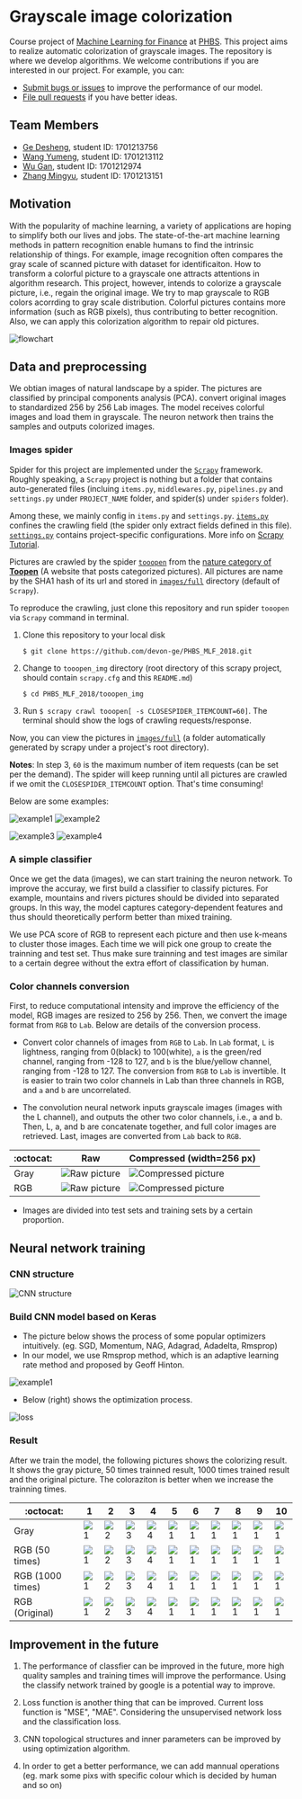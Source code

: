 # Grayscale image colorization

Course project of [Machine Learning for Finance](https://github.com/PHBS/2018.M1.MLF) at [PHBS](http://english.phbs.pku.edu.cn/). This project aims to realize automatic colorization of grayscale images. The
repository is where we develop algorithms. We welcome contributions if you are interested in our
project. For example, you can:

* [Submit bugs or issues](https://github.com/devon-ge/PHBS_MLF_2018/issues) to improve the performance of our model.
* [File pull requests](https://github.com/devon-ge/PHBS_MLF_2018/pulls) if you have better ideas.

## Team Members

* [Ge Desheng](https://github.com/devon-ge), student ID: 1701213756
* [Wang Yumeng](https://github.com/yumengwang123), student ID: 1701213112
* [Wu Gan](https://github.com/SuperWGAaron), student ID: 1701212974
* [Zhang Mingyu](https://github.com/myzhangcn), student ID: 1701213151

## Motivation

With the popularity of machine learning, a variety of applications are hoping to simplify
both our lives and jobs. The state-of-the-art machine learning methods in pattern recognition
enable humans to find the intrinsic relationship of things. For example, image recognition often
compares the gray scale of scanned picture with dataset for identificaiton. How to transform a
colorful picture to a grayscale one attracts attentions in algorithm research. This project, however,
intends to colorize a grayscale picture, i.e., regain the original image. We try to map grayscale to RGB
colors acorrding to gray scale distribution. Colorful pictures contains more
information (such as RGB pixels), thus contributing to better recognition. Also, we can apply this
colorization algorithm to repair old pictures.

![flowchart](test/flowchart.png)

## Data and preprocessing

We obtian images of natural landscape by a spider. The pictures are classified by principal components analysis (PCA). convert original images to standardized 256 by 256 Lab images. The model receives colorful images and load them in grayscale. The neuron network then trains the samples and outputs colorized images.

### Images spider

Spider for this project are implemented under the [`Scrapy`](https://scrapy.org/) framework. Roughly speaking, a `Scrapy` project is nothing but a folder that contains auto-generated files (incluing `items.py`, `middlewares.py`, `pipelines.py` and `settings.py` under `PROJECT_NAME` folder, and spider(s) under `spiders` folder).

Among these, we mainly config in `items.py` and `settings.py`. [`items.py`](tooopen_img/tooopen_img/items.py) confines the crawling field (the spider only extract fields defined in this file). [`settings.py`](tooopen_img/tooopen_img/settings.py) contains project-specific configurations. More info on [Scrapy Tutorial](https://docs.scrapy.org/en/latest/intro/tutorial.html).

Pictures are crawled by the spider [`tooopen`](tooopen_img/tooopen_img/spiders/tooopen.py
) from the [nature category of **Toopen**](http://www.tooopen.com/img/87.aspx) (A website that posts categorized pictures). All pictures are name by the SHA1 hash of its url and stored in [`images/full`](images/full) directory (default of `Scrapy`).

To reproduce the crawling, just clone this repository and run spider `tooopen` via `Scrapy` command in terminal.

1. Clone this repository to your local disk

    `$ git clone https://github.com/devon-ge/PHBS_MLF_2018.git`

2. Change to `tooopen_img` directory (root directory of this scrapy project, should contain `scrapy.cfg` and this `README.md`)

    `$ cd PHBS_MLF_2018/tooopen_img`

3. Run `$ scrapy crawl tooopen[ -s CLOSESPIDER_ITEMCOUNT=60]`. The terminal should show the logs of crawling requests/response.

Now, you can view the pictures in [`images/full`](images/full) (a folder automatically generated by
scrapy under a project's root directory).

**Notes**: In step 3, `60` is the maximum number of item requests (can be set per the demand).
The spider will keep running until all pictures are crawled if we
omit the `CLOSESPIDER_ITEMCOUNT` option. That's time consuming!

Below are some examples:

![example1](images/full/0a3f8ee9153997c651b82989799800d50a462dbd.jpg) ![example2](images/full/fb5f301c86b8e948cdb68a2e273fea24cdb8cdb1.jpg)

![example3](images/full/1d7de482b2f5359371ffd10a551ad07a3d86246b.jpg) ![example4](images/full/2d773493dc2415b631a66adc135e86c88e88fc03.jpg)

### A simple classifier

Once we get the data (images), we can start training the neuron network. To improve the accuray, we first build a classifier to classify pictures. For example, mountains and rivers pictures should be divided into separated groups. In this way, the model captures category-dependent features and thus should theoretically perform better than mixed training.

We use PCA score of RGB to represent each picture and then use k-means to cluster those images. Each time we will pick one group to create the trainning and test set. Thus make sure trainning and test images are similar to a certain degree without the extra effort of classification by human.

### Color channels conversion

First, to reduce computational intensity and improve the efficiency of the model, RGB images are resized to 256 by 256. Then, we convert the image format from `RGB` to `Lab`. Below are details of the conversion process.

* Convert color channels of images from `RGB` to `Lab`. In `Lab` format, `L` is lightness, ranging from 0(black) to 100(white), `a` is the green/red channel, ranging from -128 to 127, and `b` is the blue/yellow channel, ranging from -128 to 127. The conversion from `RGB` to `Lab` is invertible. It is easier to train two color channels in Lab than three channels in RGB, and `a` and `b` are uncorrelated.

* The convolution neural network inputs grayscale images (images with the L channel), and outputs the other two color channels, i.e., a and b. Then, L, a, and b are concatenate together, and full color images are retrieved. Last, images are converted from `Lab` back to `RGB`.

:octocat:|Raw|Compressed (width=256 px)
---|---|---
Gray|![Raw picture](./test/example_Gray.jpg) | ![Compressed picture](./test/com_example_Gray.jpg)
RGB|![Raw picture](./test/example_RGB.jpg) | ![Compressed picture](./test/com_example_RGB.jpg)

* Images are divided into test sets and training sets by a certain proportion.

## Neural network training

### CNN structure

![CNN structure](test/CNN_Structure.png)

### Build CNN model based on Keras

* The picture below shows the process of some popular optimizers intuitively. (eg. SGD, Momentum, NAG, Adagrad, Adadelta, Rmsprop)
* In our model, we use Rmsprop method, which is an adaptive learning rate method and proposed by Geoff Hinton.

![example1](./test/optimizer.gif)

* Below (right) shows the optimization process.

![loss](/Gray2Lab/loss.png)

### Result

After we train the model, the following pictures shows the colorizing result. It shows the gray picture, 50 times trainned result, 1000 times trained result and the original picture. The coloraziton is better when we increase the trainning times.  

:octocat:|1|2|3|4|5|6|7|8|9|10
---|---|---|---|---|---|---|---|---|---|---
Gray|![1](./Gray2Lab/result_gray/img_0.png) |![2](./Gray2Lab/result_gray/img_1.png)|![3](./Gray2Lab/result_gray/img_2.png)|![4](./Gray2Lab/result_gray/img_3.png)|![1](./Gray2Lab/result_gray/img_4.png)|![1](./Gray2Lab/result_gray/img_5.png)|![1](./Gray2Lab/result_gray/img_6.png)|![1](./Gray2Lab/result_gray/img_7.png)|![1](./Gray2Lab/result_gray/img_8.png)|![1](./Gray2Lab/result_gray/img_9.png)
RGB (50 times)|![1](./Gray2Lab/result_50_times/img_0.png) |![2](./Gray2Lab/result_50_times/img_1.png)|![3](./Gray2Lab/result_50_times/img_2.png)|![4](./Gray2Lab/result_50_times/img_3.png)|![1](./Gray2Lab/result_50_times/img_4.png)|![1](./Gray2Lab/result_50_times/img_5.png)|![1](./Gray2Lab/result_50_times/img_6.png)|![1](./Gray2Lab/result_50_times/img_7.png)|![1](./Gray2Lab/result_50_times/img_8.png)|![1](./Gray2Lab/result_50_times/img_9.png)
RGB (1000 times)|![1](./Gray2Lab/result_rgb/img_0.png) |![2](./Gray2Lab/result_rgb/img_1.png)|![3](./Gray2Lab/result_rgb/img_2.png)|![4](./Gray2Lab/result_rgb/img_3.png)|![1](./Gray2Lab/result_rgb/img_4.png)|![1](./Gray2Lab/result_rgb/img_5.png)|![1](./Gray2Lab/result_rgb/img_6.png)|![1](./Gray2Lab/result_rgb/img_7.png)|![1](./Gray2Lab/result_rgb/img_8.png)|![1](./Gray2Lab/result_rgb/img_9.png)
RGB (Original)|![1](./images/test1/e4ddee715ad3e89e02ce705bd79eb75515115031.jpg) |![2](./images/test1/e55e357725603349c61d2760738fde41e9dce196.jpg)|![3](./images/test1/e8e9bbcd94ed1b011456d4560e24bdd9fef995a6.jpg)|![4](./images/test1/ee693c631afc69f3314a67f1c38573e290d20d12.jpg)|![1](./images/test1/efde62f1219af53549c32f4d303a93afba684020.jpg)|![1](./images/test1/f01d30750b0b5ef78bd0e835e8713ff461f42f70.jpg)|![1](./images/test1/f0748fe286f542b976c03f5aa81ef1f8d2c9a0ff.jpg)|![1](./images/test1/f30e5fda9409e6fd4f263f6a77f6878f09504104.jpg)|![1](./images/test1/f76a42e869ef9f4ee547f45e78f52e20b102b9b2.jpg)|![1](./images/test1/ff892b1cf137703a71201a2444645e074c826b5e.jpg)

## Improvement in the future

1. The performance of classfier can be improved in the future, more high quality samples and training times will improve the performance. Using the classify network trained by google is a potential way to improve.

2. Loss function is another thing that can be improved. Current loss function is "MSE", "MAE". Considering the unsupervised network loss and the classification loss.

3. CNN topological structures and inner parameters can be improved by using  optimization algorithm.

4. In order to get a better performance, we can add mannual operations (eg. mark some pixs with specific colour which is decided by human and so on)